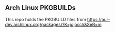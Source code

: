 Arch Linux PKGBUILDs
--------------------

This repo holds the PKGBUILD files from https://aur-dev.archlinux.org/packages/?K=jojosch&SeB=m

